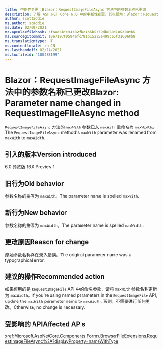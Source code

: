 ```yaml
---
title: 中断性变更：Blazor：RequestImageFileAsync 方法中的参数名称已更改
description: 了解 ASP.NET Core 6.0 中的中断性变更，其标题为：Blazor：RequestImageFileAsync 方法中的参数名称已更改
author: scottaddie
ms.author: scaddie
ms.date: 02/09/2021
ms.openlocfilehash: bfaaa6bfe94c32fbc1a5b5b70db863d105d389b5
ms.sourcegitcommit: 10e719780594efc781b15295e499c66f316068b8
ms.translationtype: HT
ms.contentlocale: zh-CN
ms.lasthandoff: 02/14/2021
ms.locfileid: "100488199"
---
```

# <a name="blazor-parameter-name-changed-in-requestimagefileasync-method"></a><span data-ttu-id="385a9-103">Blazor：RequestImageFileAsync 方法中的参数名称已更改</span><span class="sxs-lookup"><span data-stu-id="385a9-103">Blazor: Parameter name changed in RequestImageFileAsync method</span></span>

<span data-ttu-id="385a9-104">`RequestImageFileAsync` 方法的 `maxWith` 参数已从 `maxWith` 重命名为 `maxWidth`。</span><span class="sxs-lookup"><span data-stu-id="385a9-104">The `RequestImageFileAsync` method's `maxWith` parameter was renamed from `maxWith` to `maxWidth`.</span></span>

## <a name="version-introduced"></a><span data-ttu-id="385a9-105">引入的版本</span><span class="sxs-lookup"><span data-stu-id="385a9-105">Version introduced</span></span>

<span data-ttu-id="385a9-106">6.0 预览版 1</span><span class="sxs-lookup"><span data-stu-id="385a9-106">6.0 Preview 1</span></span>

## <a name="old-behavior"></a><span data-ttu-id="385a9-107">旧行为</span><span class="sxs-lookup"><span data-stu-id="385a9-107">Old behavior</span></span>

<span data-ttu-id="385a9-108">参数名称的拼写为 `maxWith`。</span><span class="sxs-lookup"><span data-stu-id="385a9-108">The parameter name is spelled `maxWith`.</span></span>

## <a name="new-behavior"></a><span data-ttu-id="385a9-109">新行为</span><span class="sxs-lookup"><span data-stu-id="385a9-109">New behavior</span></span>

<span data-ttu-id="385a9-110">参数名称的拼写为 `maxWidth`。</span><span class="sxs-lookup"><span data-stu-id="385a9-110">The parameter name is spelled `maxWidth`.</span></span>

## <a name="reason-for-change"></a><span data-ttu-id="385a9-111">更改原因</span><span class="sxs-lookup"><span data-stu-id="385a9-111">Reason for change</span></span>

<span data-ttu-id="385a9-112">原始参数名称存在录入错误。</span><span class="sxs-lookup"><span data-stu-id="385a9-112">The original parameter name was a typographical error.</span></span>

## <a name="recommended-action"></a><span data-ttu-id="385a9-113">建议的操作</span><span class="sxs-lookup"><span data-stu-id="385a9-113">Recommended action</span></span>

<span data-ttu-id="385a9-114">如果使用的是 `RequestImageFile` API 中的命名参数，请将 `maxWith` 参数名称更新为 `maxWidth`。</span><span class="sxs-lookup"><span data-stu-id="385a9-114">If you're using named parameters in the `RequestImageFile` API, update the `maxWith` parameter name to `maxWidth`.</span></span> <span data-ttu-id="385a9-115">否则，不需要进行任何更改。</span><span class="sxs-lookup"><span data-stu-id="385a9-115">Otherwise, no change is necessary.</span></span>

## <a name="affected-apis"></a><span data-ttu-id="385a9-116">受影响的 API</span><span class="sxs-lookup"><span data-stu-id="385a9-116">Affected APIs</span></span>

<xref:Microsoft.AspNetCore.Components.Forms.BrowserFileExtensions.RequestImageFileAsync%2A?displayProperty=nameWithType>

<!--

## Category

ASP.NET Core

## Affected APIs

`Overload:Microsoft.AspNetCore.Components.Forms.BrowserFileExtensions.RequestImageFileAsync`

-->
